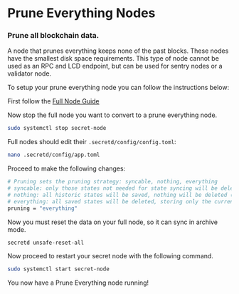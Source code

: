 # Prune Everything Nodes

### Prune all blockchain data.

A node that prunes everything keeps none of the past blocks. These nodes have the smallest disk space requirements. This type of node cannot be used as an RPC and LCD endpoint, but can be used for sentry nodes or a validator node.

To setup your prune everything node you can follow the instructions below:

First follow the [Full Node Guide](run-full-node-mainnet.md)

Now stop the full node you want to convert to a prune everything node.

```bash
sudo systemctl stop secret-node
```

Full nodes should edit their `.secretd/config/config.toml`:

```bash
nano .secretd/config/app.toml
```

Proceed to make the following changes:

```bash
# Pruning sets the pruning strategy: syncable, nothing, everything
# syncable: only those states not needed for state syncing will be deleted (keeps last 100 + every 10000th)
# nothing: all historic states will be saved, nothing will be deleted (i.e. archiving node)
# everything: all saved states will be deleted, storing only the current state
pruning = "everything"
```

Now you must reset the data on your full node, so it can sync in archive mode.
```bash
secretd unsafe-reset-all
```

Now proceed to restart your secret node with the following command.

```bash
sudo systemctl start secret-node
```

You now have a Prune Everything node running!
